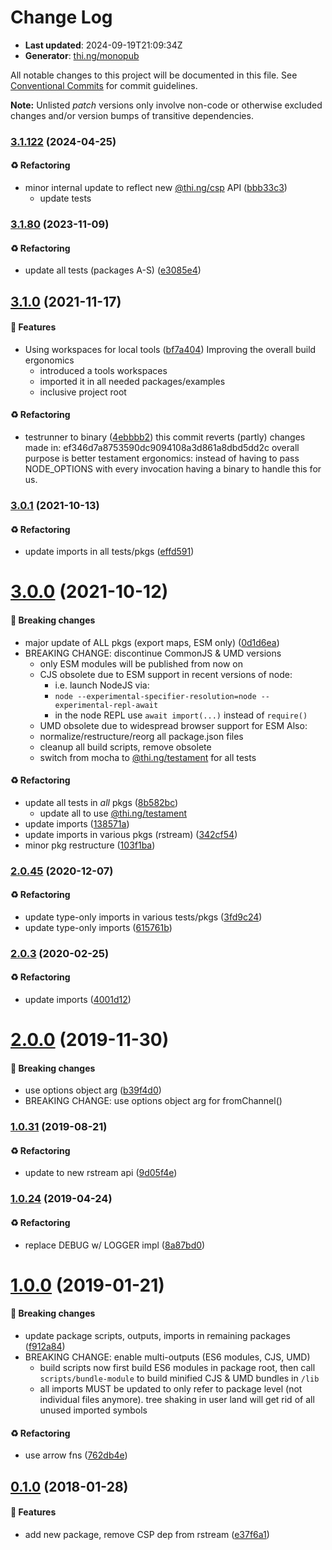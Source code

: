 # Change Log

- **Last updated**: 2024-09-19T21:09:34Z
- **Generator**: [thi.ng/monopub](https://thi.ng/monopub)

All notable changes to this project will be documented in this file.
See [Conventional Commits](https://conventionalcommits.org/) for commit guidelines.

**Note:** Unlisted _patch_ versions only involve non-code or otherwise excluded changes
and/or version bumps of transitive dependencies.

### [3.1.122](https://github.com/thi-ng/umbrella/tree/@thi.ng/rstream-csp@3.1.122) (2024-04-25)

#### ♻️ Refactoring

- minor internal update to reflect new [@thi.ng/csp](https://github.com/thi-ng/umbrella/tree/main/packages/csp) API ([bbb33c3](https://github.com/thi-ng/umbrella/commit/bbb33c3))
  - update tests

### [3.1.80](https://github.com/thi-ng/umbrella/tree/@thi.ng/rstream-csp@3.1.80) (2023-11-09)

#### ♻️ Refactoring

- update all tests (packages A-S) ([e3085e4](https://github.com/thi-ng/umbrella/commit/e3085e4))

## [3.1.0](https://github.com/thi-ng/umbrella/tree/@thi.ng/rstream-csp@3.1.0) (2021-11-17)

#### 🚀 Features

- Using workspaces for local tools ([bf7a404](https://github.com/thi-ng/umbrella/commit/bf7a404))
  Improving the overall build ergonomics
  - introduced a tools workspaces
  - imported it in all needed packages/examples
  - inclusive project root

#### ♻️ Refactoring

- testrunner to binary ([4ebbbb2](https://github.com/thi-ng/umbrella/commit/4ebbbb2))
  this commit reverts (partly) changes made in:
  ef346d7a8753590dc9094108a3d861a8dbd5dd2c
  overall purpose is better testament ergonomics:
  instead of having to pass NODE_OPTIONS with every invocation
  having a binary to handle this for us.

### [3.0.1](https://github.com/thi-ng/umbrella/tree/@thi.ng/rstream-csp@3.0.1) (2021-10-13)

#### ♻️ Refactoring

- update imports in all tests/pkgs ([effd591](https://github.com/thi-ng/umbrella/commit/effd591))

# [3.0.0](https://github.com/thi-ng/umbrella/tree/@thi.ng/rstream-csp@3.0.0) (2021-10-12)

#### 🛑 Breaking changes

- major update of ALL pkgs (export maps, ESM only) ([0d1d6ea](https://github.com/thi-ng/umbrella/commit/0d1d6ea))
- BREAKING CHANGE: discontinue CommonJS & UMD versions
  - only ESM modules will be published from now on
  - CJS obsolete due to ESM support in recent versions of node:
    - i.e. launch NodeJS via:
    - `node --experimental-specifier-resolution=node --experimental-repl-await`
    - in the node REPL use `await import(...)` instead of `require()`
  - UMD obsolete due to widespread browser support for ESM
  Also:
  - normalize/restructure/reorg all package.json files
  - cleanup all build scripts, remove obsolete
  - switch from mocha to [@thi.ng/testament](https://github.com/thi-ng/umbrella/tree/main/packages/testament) for all tests

#### ♻️ Refactoring

- update all tests in _all_ pkgs ([8b582bc](https://github.com/thi-ng/umbrella/commit/8b582bc))
  - update all to use [@thi.ng/testament](https://github.com/thi-ng/umbrella/tree/main/packages/testament)
- update imports ([138571a](https://github.com/thi-ng/umbrella/commit/138571a))
- update imports in various pkgs (rstream) ([342cf54](https://github.com/thi-ng/umbrella/commit/342cf54))
- minor pkg restructure ([103f1ba](https://github.com/thi-ng/umbrella/commit/103f1ba))

### [2.0.45](https://github.com/thi-ng/umbrella/tree/@thi.ng/rstream-csp@2.0.45) (2020-12-07)

#### ♻️ Refactoring

- update type-only imports in various tests/pkgs ([3fd9c24](https://github.com/thi-ng/umbrella/commit/3fd9c24))
- update type-only imports ([615761b](https://github.com/thi-ng/umbrella/commit/615761b))

### [2.0.3](https://github.com/thi-ng/umbrella/tree/@thi.ng/rstream-csp@2.0.3) (2020-02-25)

#### ♻️ Refactoring

- update imports ([4001d12](https://github.com/thi-ng/umbrella/commit/4001d12))

# [2.0.0](https://github.com/thi-ng/umbrella/tree/@thi.ng/rstream-csp@2.0.0) (2019-11-30)

#### 🛑 Breaking changes

- use options object arg ([b39f4d0](https://github.com/thi-ng/umbrella/commit/b39f4d0))
- BREAKING CHANGE: use options object arg for fromChannel()

### [1.0.31](https://github.com/thi-ng/umbrella/tree/@thi.ng/rstream-csp@1.0.31) (2019-08-21)

#### ♻️ Refactoring

- update to new rstream api ([9d05f4e](https://github.com/thi-ng/umbrella/commit/9d05f4e))

### [1.0.24](https://github.com/thi-ng/umbrella/tree/@thi.ng/rstream-csp@1.0.24) (2019-04-24)

#### ♻️ Refactoring

- replace DEBUG w/ LOGGER impl ([8a87bd0](https://github.com/thi-ng/umbrella/commit/8a87bd0))

# [1.0.0](https://github.com/thi-ng/umbrella/tree/@thi.ng/rstream-csp@1.0.0) (2019-01-21)

#### 🛑 Breaking changes

- update package scripts, outputs, imports in remaining packages ([f912a84](https://github.com/thi-ng/umbrella/commit/f912a84))
- BREAKING CHANGE: enable multi-outputs (ES6 modules, CJS, UMD)
  - build scripts now first build ES6 modules in package root, then call
    `scripts/bundle-module` to build minified CJS & UMD bundles in `/lib`
  - all imports MUST be updated to only refer to package level
    (not individual files anymore). tree shaking in user land will get rid of
    all unused imported symbols

#### ♻️ Refactoring

- use arrow fns ([762db4e](https://github.com/thi-ng/umbrella/commit/762db4e))

## [0.1.0](https://github.com/thi-ng/umbrella/tree/@thi.ng/rstream-csp@0.1.0) (2018-01-28)

#### 🚀 Features

- add new package, remove CSP dep from rstream ([e37f6a1](https://github.com/thi-ng/umbrella/commit/e37f6a1))
